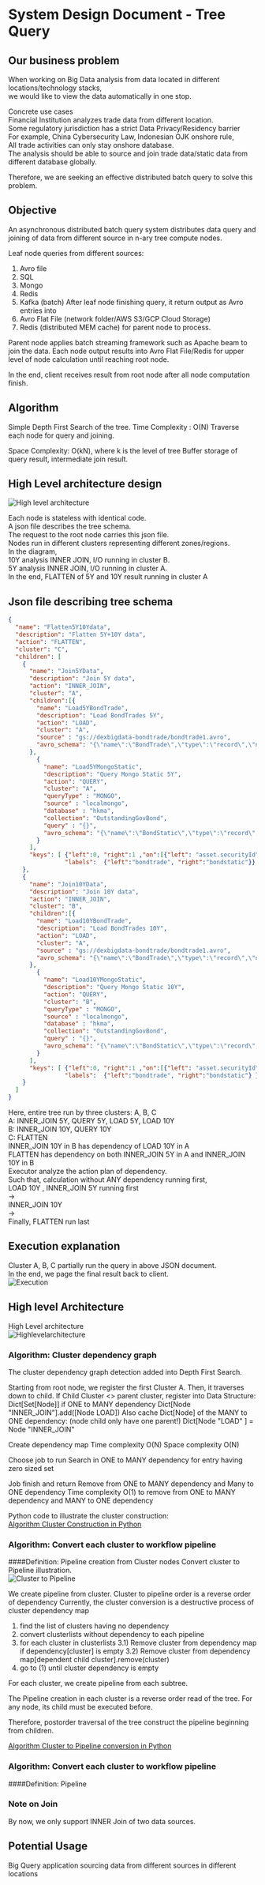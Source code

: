 # System Design Document - Tree Query

## Our business problem
When working on Big Data analysis from data located in different locations/technology stacks, <br>
we would like to view the data automatically in one stop.

Concrete use cases <br>
Financial Institution analyzes trade data from different location.<br>
Some regulatory jurisdiction has a strict Data Privacy/Residency barrier <br>
For example, China Cybersecurity Law, Indonesian OJK onshore rule, <br>
All trade activities can only stay onshore database. <br>
The analysis should be able to source and join trade data/static data from different database globally.

Therefore, we are seeking an effective distributed batch query to solve this problem.


## Objective
An asynchronous distributed batch query system distributes data query and joining of data from different source in n-ary tree compute nodes.<br>

Leaf node queries from different sources:<br>
1. Avro file
2. SQL
3. Mongo
4. Redis
5. Kafka (batch)
After leaf node finishing query, it return output as Avro entries into 
1. Avro Flat File (network folder/AWS S3/GCP Cloud Storage)
2. Redis (distributed MEM cache)
for parent node to process.

Parent node applies batch streaming framework such as Apache beam to join the data.
Each node output results into Avro Flat File/Redis for upper level of node calculation until reaching root node. 

In the end, client receives result from root node after all node computation finish.

## Algorithm
Simple Depth First Search of the tree.
Time Complexity : O(N)
Traverse each node for query and joining.

Space Complexity: O(kN), where k is the level of tree
Buffer storage of query result, intermediate join result.

## High Level architecture design

![High level architecture](resource/TreeQueryArchitectureCluster.png)

Each node is stateless with identical code. <br>
A json file describes the tree schema. <br>
The request to the root node carries this json file.<br>
Nodes run in different clusters representing different zones/regions.<br>
In the diagram, <br>
10Y analysis INNER JOIN, I/O running in cluster B.<br>
5Y analysis INNER JOIN, I/O running in cluster A.<br>
In the end, FLATTEN of 5Y and 10Y result running in cluster A

## Json file describing tree schema

```Json
{
  "name": "Flatten5Y10Ydata",
  "description": "Flatten 5Y+10Y data",
  "action": "FLATTEN",
  "cluster": "C",
  "children": [
    {
      "name": "Join5YData",
      "description": "Join 5Y data",
      "action": "INNER_JOIN",
      "cluster": "A",
      "children":[{
        "name": "Load5YBondTrade",
        "description": "Load BondTrades 5Y",
        "action": "LOAD",
        "cluster": "A",
        "source" : "gs://dexbigdata-bondtrade/bondtrade1.avro",
        "avro_schema": "{\"name\":\"BondTrade\",\"type\":\"record\",\"namespace\":\"io.exp.security.model.avro\",\"fields\":[{\"name\":\"id\",\"type\":\"string\"},{\"name\":\"cust\",\"type\":\"string\"},{\"name\":\"tradeDate\",\"type\":\"string\"},{\"name\":\"tradeType\",\"type\":\"string\"},{\"name\":\"timestamp\",\"type\":\"long\",\"logicalType\":\"time-millis\"},{\"name\":\"asset\",\"type\":{\"name\":\"Asset\",\"type\":\"record\",\"fields\":[{\"name\":\"securityId\",\"type\":\"string\"},{\"name\":\"notional\",\"type\":\"double\"},{\"name\":\"price\",\"type\":\"double\"},{\"name\":\"currency\",\"type\":\"string\"},{\"name\":\"bidask\",\"type\":{\"name\":\"BidAsk\",\"type\":\"enum\",\"symbols\":[\"BID\",\"ASK\"]}}]}}]}"
      },
        {
          "name": "Load5YMongoStatic",
          "description": "Query Mongo Static 5Y",
          "action": "QUERY",
          "cluster": "A",
          "queryType" : "MONGO",
          "source" : "localmongo",
          "database" : "hkma",
          "collection": "OutstandingGovBond",
          "query" : "{}",
          "avro_schema": "{\"name\":\"BondStatic\",\"type\":\"record\",\"namespace\":\"io.exp.security.model.avro\",\"fields\":[{\"name\":\"expected_maturity_date\",\"type\":\"string\"},{\"name\":\"original_maturity\",\"type\":\"string\"},{\"name\":\"issue_number\",\"type\":\"string\"},{\"name\":\"isin_code\",\"type\":\"string\"},{\"name\":\"stock_code\",\"type\":\"string\"},{\"name\":\"coupon\",\"type\":\"double\"},{\"name\":\"outstanding_size\",\"type\":\"double\"},{\"name\":\"institutional_retail\",\"type\":\"string\"},{\"name\":\"fixfloat\",\"type\":{\"name\":\"FixFloat\",\"type\":\"enum\",\"symbols\":[\"FIX\",\"FLOAT\"]}}]}"
        }
      ],
      "keys": [ {"left":0, "right":1 ,"on":[{"left": "asset.securityId","right": "isin_code"}] ,
                "labels":  {"left":"bondtrade", "right":"bondstatic"}} ]
    },
    {
      "name": "Join10YData",
      "description": "Join 10Y data",
      "action": "INNER_JOIN",
      "cluster": "B",
      "children":[{
        "name": "Load10YBondTrade",
        "description": "Load BondTrades 10Y",
        "action": "LOAD",
        "cluster": "A",
        "source" : "gs://dexbigdata-bondtrade/bondtrade1.avro",
        "avro_schema": "{\"name\":\"BondTrade\",\"type\":\"record\",\"namespace\":\"io.exp.security.model.avro\",\"fields\":[{\"name\":\"id\",\"type\":\"string\"},{\"name\":\"cust\",\"type\":\"string\"},{\"name\":\"tradeDate\",\"type\":\"string\"},{\"name\":\"tradeType\",\"type\":\"string\"},{\"name\":\"timestamp\",\"type\":\"long\",\"logicalType\":\"time-millis\"},{\"name\":\"asset\",\"type\":{\"name\":\"Asset\",\"type\":\"record\",\"fields\":[{\"name\":\"securityId\",\"type\":\"string\"},{\"name\":\"notional\",\"type\":\"double\"},{\"name\":\"price\",\"type\":\"double\"},{\"name\":\"currency\",\"type\":\"string\"},{\"name\":\"bidask\",\"type\":{\"name\":\"BidAsk\",\"type\":\"enum\",\"symbols\":[\"BID\",\"ASK\"]}}]}}]}"
      },
        {
          "name": "Load10YMongoStatic",
          "description": "Query Mongo Static 10Y",
          "action": "QUERY",
          "cluster": "B",
          "queryType" : "MONGO",
          "source" : "localmongo",
          "database" : "hkma",
          "collection": "OutstandingGovBond",
          "query" : "{}",
          "avro_schema": "{\"name\":\"BondStatic\",\"type\":\"record\",\"namespace\":\"io.exp.security.model.avro\",\"fields\":[{\"name\":\"expected_maturity_date\",\"type\":\"string\"},{\"name\":\"original_maturity\",\"type\":\"string\"},{\"name\":\"issue_number\",\"type\":\"string\"},{\"name\":\"isin_code\",\"type\":\"string\"},{\"name\":\"stock_code\",\"type\":\"string\"},{\"name\":\"coupon\",\"type\":\"double\"},{\"name\":\"outstanding_size\",\"type\":\"double\"},{\"name\":\"institutional_retail\",\"type\":\"string\"},{\"name\":\"fixfloat\",\"type\":{\"name\":\"FixFloat\",\"type\":\"enum\",\"symbols\":[\"FIX\",\"FLOAT\"]}}]}"
        }
      ],
      "keys": [ {"left":0, "right":1 ,"on":[{"left": "asset.securityId","right": "isin_code"}],
                "labels":  {"left":"bondtrade", "right":"bondstatic"} } ]
    }
  ]
}

```
Here, entire tree run by three clusters: A, B, C <br>
A: INNER_JOIN 5Y, QUERY 5Y, LOAD 5Y, LOAD 10Y <br>
B: INNER_JOIN 10Y, QUERY 10Y <br>
C: FLATTEN <br>
INNER_JOIN 10Y in B has dependency of LOAD 10Y in A <br>
FLATTEN has dependency on both INNER_JOIN 5Y in A and INNER_JOIN 10Y in B <br>
Executor analyze the action plan of dependency. <br>
Such that, calculation without ANY dependency running first, <br>
LOAD 10Y , INNER_JOIN 5Y running first <br>
-> <br>
INNER_JOIN 10Y <br>
-> <br>
Finally, FLATTEN run last

## Execution explanation
Cluster A, B, C partially run the query in above JSON document. <br>
In the end, we page the final result back to client.<br>
![Execution](resource/TreeQueryExecution.png)

## High level Architecture
High Level architecture <br>
![Highlevelarchitecture](resource/TreeQueryDistributed.png)

### Algorithm: Cluster dependency graph
The cluster dependency graph detection added into Depth First Search.

Starting from root node, we register the first Cluster A.
Then, it traverses down to child.
If Child Cluster <> parent cluster, 
register into Data Structure: Dict[Set[Node]] if ONE to MANY dependency
Dict[Node "INNER_JOIN"].add([Node LOAD])
Also cache Dict[Node] of the MANY to ONE dependency: (node child only have one parent!)
Dict[Node "LOAD" ] = Node "INNER_JOIN"

Create dependency map
Time complexity O(N)
Space complexity O(N)

Choose job to run
Search in ONE to MANY dependency for entry having zero sized set

Job finish and return
Remove from ONE to MANY dependency and Many to ONE dependency 
Time complexity O(1) to remove from ONE to MANY dependency and MANY to ONE dependency

Python code to illustrate the cluster construction: <br>
[Algorithm Cluster Construction in Python](PythonAlgorithm/cluster/TreeQueryCluster.py)

### Algorithm: Convert each cluster to workflow pipeline
####Definition: Pipeline creation from Cluster nodes
Convert cluster to Pipeline illustration. <br>
![Cluster to Pipeline](resource/TreeQueryArchitectureClusterExecute.png)

We create pipeline from cluster.
Cluster to pipeline order is a reverse order of dependency
Currently, the cluster conversion is a destructive process of cluster dependency map
1) find the list of clusters  having no dependency
2) convert clusterlists without dependency to each pipeline
3) for each cluster in clusterlists
3.1) Remove cluster from dependency map if dependency[cluster] is empty
3.2) Remove cluster from dependency map[dependent child cluster].remove(cluster)
4) go to (1) until cluster dependency is empty

For each cluster, we create pipeline from each subtree.

The Pipeline creation in each cluster is a reverse order read of the tree.
For any node, its child must be executed before.

Therefore, postorder traversal of the tree construct the pipeline beginning from children.

[Algorithm Cluster to Pipeline conversion in Python](PythonAlgorithm/cluster/TreeQueryExecute.py)

### Algorithm: Convert each cluster to workflow pipeline
####Definition: Pipeline 

### Note on Join
By now, we only support INNER Join of two data sources.




## Potential Usage
Big Query application sourcing data from different sources in different locations


